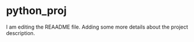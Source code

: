 # python_proj
I am editing the REAADME file. Adding some more details about the project description.
